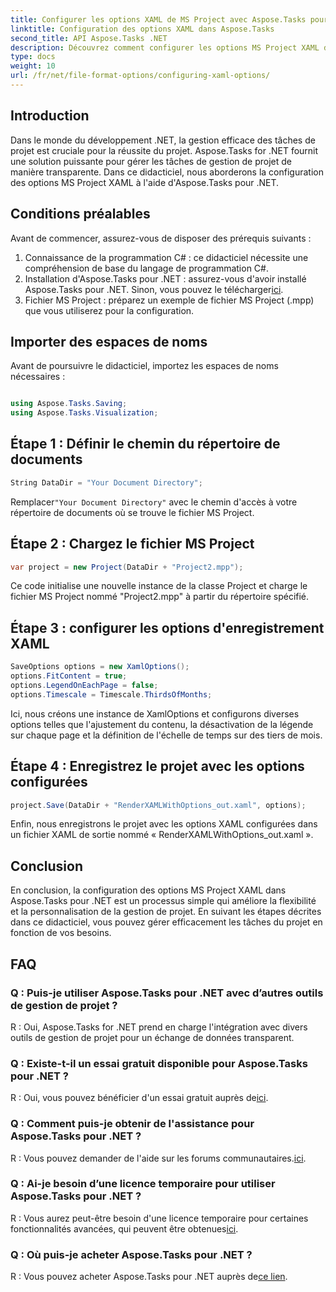 ```yaml
---
title: Configurer les options XAML de MS Project avec Aspose.Tasks pour .NET
linktitle: Configuration des options XAML dans Aspose.Tasks
second_title: API Aspose.Tasks .NET
description: Découvrez comment configurer les options MS Project XAML dans Aspose.Tasks pour .NET. Améliorez la flexibilité et la personnalisation de la gestion de projet grâce à des conseils étape par étape.
type: docs
weight: 10
url: /fr/net/file-format-options/configuring-xaml-options/
---
```

## Introduction
Dans le monde du développement .NET, la gestion efficace des tâches de projet est cruciale pour la réussite du projet. Aspose.Tasks for .NET fournit une solution puissante pour gérer les tâches de gestion de projet de manière transparente. Dans ce didacticiel, nous aborderons la configuration des options MS Project XAML à l'aide d'Aspose.Tasks pour .NET. 
## Conditions préalables
Avant de commencer, assurez-vous de disposer des prérequis suivants :
1. Connaissance de la programmation C# : ce didacticiel nécessite une compréhension de base du langage de programmation C#.
2.  Installation d'Aspose.Tasks pour .NET : assurez-vous d'avoir installé Aspose.Tasks pour .NET. Sinon, vous pouvez le télécharger[ici](https://releases.aspose.com/tasks/net/).
3. Fichier MS Project : préparez un exemple de fichier MS Project (.mpp) que vous utiliserez pour la configuration.
## Importer des espaces de noms
Avant de poursuivre le didacticiel, importez les espaces de noms nécessaires :
```csharp

using Aspose.Tasks.Saving;
using Aspose.Tasks.Visualization;
```
## Étape 1 : Définir le chemin du répertoire de documents
```csharp
String DataDir = "Your Document Directory";
```
 Remplacer`"Your Document Directory"` avec le chemin d'accès à votre répertoire de documents où se trouve le fichier MS Project.
## Étape 2 : Chargez le fichier MS Project
```csharp
var project = new Project(DataDir + "Project2.mpp");
```
Ce code initialise une nouvelle instance de la classe Project et charge le fichier MS Project nommé "Project2.mpp" à partir du répertoire spécifié.
## Étape 3 : configurer les options d'enregistrement XAML
```csharp
SaveOptions options = new XamlOptions();
options.FitContent = true;
options.LegendOnEachPage = false;
options.Timescale = Timescale.ThirdsOfMonths;
```
Ici, nous créons une instance de XamlOptions et configurons diverses options telles que l'ajustement du contenu, la désactivation de la légende sur chaque page et la définition de l'échelle de temps sur des tiers de mois.
## Étape 4 : Enregistrez le projet avec les options configurées
```csharp
project.Save(DataDir + "RenderXAMLWithOptions_out.xaml", options);
```
Enfin, nous enregistrons le projet avec les options XAML configurées dans un fichier XAML de sortie nommé « RenderXAMLWithOptions_out.xaml ».
## Conclusion
En conclusion, la configuration des options MS Project XAML dans Aspose.Tasks pour .NET est un processus simple qui améliore la flexibilité et la personnalisation de la gestion de projet. En suivant les étapes décrites dans ce didacticiel, vous pouvez gérer efficacement les tâches du projet en fonction de vos besoins.

## FAQ

### Q : Puis-je utiliser Aspose.Tasks pour .NET avec d’autres outils de gestion de projet ?

R : Oui, Aspose.Tasks for .NET prend en charge l'intégration avec divers outils de gestion de projet pour un échange de données transparent.

### Q : Existe-t-il un essai gratuit disponible pour Aspose.Tasks pour .NET ?

 R : Oui, vous pouvez bénéficier d'un essai gratuit auprès de[ici](https://releases.aspose.com/).

### Q : Comment puis-je obtenir de l'assistance pour Aspose.Tasks pour .NET ?

 R : Vous pouvez demander de l'aide sur les forums communautaires.[ici](https://forum.aspose.com/c/tasks/15).

### Q : Ai-je besoin d’une licence temporaire pour utiliser Aspose.Tasks pour .NET ?

 R : Vous aurez peut-être besoin d'une licence temporaire pour certaines fonctionnalités avancées, qui peuvent être obtenues[ici](https://purchase.aspose.com/temporary-license/).

### Q : Où puis-je acheter Aspose.Tasks pour .NET ?

 R : Vous pouvez acheter Aspose.Tasks pour .NET auprès de[ce lien](https://purchase.aspose.com/buy).